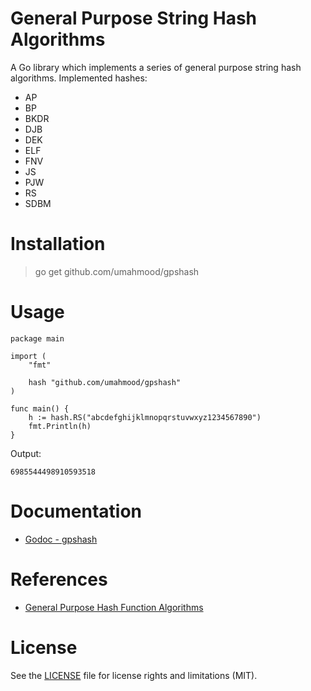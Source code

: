 # General Purpose String Hash Algorithms

A Go library which implements a series of general purpose string hash algorithms. 
Implemented hashes:

- AP
- BP
- BKDR
- DJB
- DEK
- ELF
- FNV
- JS
- PJW
- RS
- SDBM

# Installation

> go get github.com/umahmood/gpshash

# Usage

```
package main

import (
    "fmt"

    hash "github.com/umahmood/gpshash"
)

func main() {
    h := hash.RS("abcdefghijklmnopqrstuvwxyz1234567890")
    fmt.Println(h)
}
```
Output:
```
6985544498910593518
```

# Documentation

- [Godoc - gpshash](http://godoc.org/github.com/umahmood/gpshash)

# References

- [General Purpose Hash Function Algorithms](http://www.partow.net/programming/hashfunctions/index.html#AvailableHashFunctions)

# License

See the [LICENSE](LICENSE.md) file for license rights and limitations (MIT).
